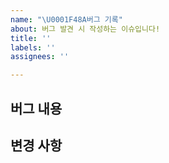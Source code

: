 ```yaml
---
name: "\U0001F48A버그 기록"
about: 버그 발견 시 작성하는 이슈입니다!
title: ''
labels: ''
assignees: ''

---
```


**버그 내용**
-

**변경 사항**
-
